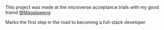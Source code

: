 This project was made at the microverse acceptance trials with my good friend [@Magalaweng](https://github.com/MmakolaMC)

Marks the first step in the road to becoming a full-stack developer
